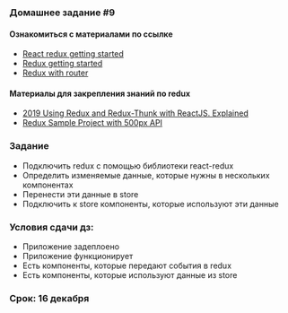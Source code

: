 ### Домашнее задание #9

#### Ознакомиться с материалами по ссылке

* [React redux getting started](https://react-redux.js.org/introduction/quick-start)
* [Redux getting started](https://redux.js.org/introduction/getting-started)
* [Redux with router](https://redux.js.org/advanced/usage-with-react-router)


#### Материалы для закрепления знаний по redux

* [2019 Using Redux and Redux-Thunk with ReactJS. Explained](https://medium.com/@konstankino/2019-redux-and-redux-thunk-for-reactjs-explained-e249b70d6188)
* [Redux Sample Project with 500px API](https://github.com/yildizberkay/redux-example)

### Задание

* Подключить redux с помощью библиотеки react-redux
* Определить изменяемые данные, которые нужны в нескольких компонентах
* Перенести эти данные в store
* Подключить к store компоненты, которые используют эти данные

### Условия сдачи дз:

* Приложение задеплоено
* Приложение функционирует
* Есть компоненты, которые передают события в redux
* Есть компоненты, которые используют данные из store

### Срок: 16 декабря

